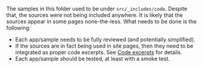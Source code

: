 The samples in this folder used to be under `src/_includes/code`. Despite that,
the sources were not being included anywhere. It is likely that the sources
appear in some pages none-the-less. What needs to be done is the following:

- Each app/sample needs to be fully reviewed (and potentially simplified).
- If the sources are in fact being used in site pages, then they need to be
  integrated as proper code excerpts. See [Code excerpts][] for details.
- Each app/sample should be tested, at least with a smoke test.

[Code excerpts]: https://github.com/dart-lang/site-shared/blob/main/doc/code-excerpts.md
